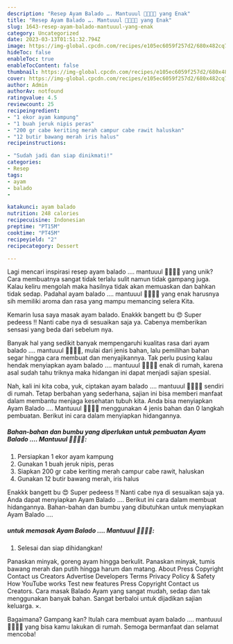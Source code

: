 ```yaml
---
description: "Resep Ayam Balado …. Mantuuul 👍🏻👍🏻 yang Enak"
title: "Resep Ayam Balado …. Mantuuul 👍🏻👍🏻 yang Enak"
slug: 1643-resep-ayam-balado-mantuuul-yang-enak
category: Uncategorized
date: 2023-03-13T01:51:32.794Z
image: https://img-global.cpcdn.com/recipes/e105ec6059f257d2/680x482cq70/ayam-balado-mantuuul-foto-resep-utama.jpg
hideToc: false
enableToc: true
enableTocContent: false
thumbnail: https://img-global.cpcdn.com/recipes/e105ec6059f257d2/680x482cq70/ayam-balado-mantuuul-foto-resep-utama.jpg
cover: https://img-global.cpcdn.com/recipes/e105ec6059f257d2/680x482cq70/ayam-balado-mantuuul-foto-resep-utama.jpg
author: Admin
authorAv: notfound
ratingvalue: 4.5
reviewcount: 25
recipeingredient:
- "1 ekor ayam kampung"
- "1 buah jeruk nipis peras"
- "200 gr cabe keriting merah campur cabe rawit haluskan"
- "12 butir bawang merah iris halus"
recipeinstructions:

- "Sudah jadi dan siap dinikmati!"
categories:
- Resep
tags:
- ayam
- balado
- 

katakunci: ayam balado  
nutrition: 248 calories
recipecuisine: Indonesian
preptime: "PT15M"
cooktime: "PT45M"
recipeyield: "2"
recipecategory: Dessert

---
```





Lagi mencari inspirasi resep ayam balado …. mantuuul 👍🏻👍🏻 yang unik? Cara membuatnya sangat tidak terlalu sulit namun tidak gampang juga. Kalau keliru mengolah maka hasilnya tidak akan memuaskan dan bahkan tidak sedap. Padahal ayam balado …. mantuuul 👍🏻👍🏻 yang enak harusnya sih memiliki aroma dan rasa yang mampu memancing selera Kita.





Kemarin lusa saya masak ayam balado. Enakkk bangett bu 😍 Super pedeess ‼️ Nanti cabe nya di sesuaikan saja ya. Cabenya memberikan sensasi yang beda dari sebelum nya.

Banyak hal yang sedikit banyak mempengaruhi kualitas rasa dari ayam balado …. mantuuul 👍🏻👍🏻, mulai dari jenis bahan, lalu pemilihan bahan segar hingga cara membuat dan menyajikannya. Tak perlu pusing kalau hendak menyiapkan ayam balado …. mantuuul 👍🏻👍🏻 enak di rumah, karena asal sudah tahu triknya maka hidangan ini dapat menjadi sajian spesial.






Nah, kali ini kita coba, yuk, ciptakan ayam balado …. mantuuul 👍🏻👍🏻 sendiri di rumah. Tetap berbahan yang sederhana, sajian ini bisa memberi manfaat dalam membantu menjaga kesehatan tubuh kita. Anda bisa menyiapkan Ayam Balado …. Mantuuul 👍🏻👍🏻 menggunakan 4 jenis bahan dan 0 langkah pembuatan. Berikut ini cara dalam menyiapkan hidangannya.

<!--inarticleads1-->

##### Bahan-bahan dan bumbu yang diperlukan untuk pembuatan Ayam Balado …. Mantuuul 👍🏻👍🏻:

1. Persiapkan 1 ekor ayam kampung
1. Gunakan 1 buah jeruk nipis, peras
1. Siapkan 200 gr cabe keriting merah campur cabe rawit, haluskan
1. Gunakan 12 butir bawang merah, iris halus


Enakkk bangett bu 😍 Super pedeess ‼️ Nanti cabe nya di sesuaikan saja ya. Anda dapat menyiapkan Ayam Balado …. Berikut ini cara dalam membuat hidangannya. Bahan-bahan dan bumbu yang dibutuhkan untuk menyiapkan Ayam Balado …. 

<!--inarticleads2-->

#####  untuk memasak Ayam Balado …. Mantuuul 👍🏻👍🏻:


1. Selesai dan siap dihidangkan!

Panaskan minyak, goreng ayam hingga berkulit. Panaskan minyak, tumis bawang merah dan putih hingga harum dan matang. About Press Copyright Contact us Creators Advertise Developers Terms Privacy Policy &amp; Safety How YouTube works Test new features Press Copyright Contact us Creators. Cara masak Balado Ayam yang sangat mudah, sedap dan tak menggunakan banyak bahan. Sangat berbaloi untuk dijadikan sajian keluarga. ×. 

Bagaimana? Gampang kan? Itulah cara membuat ayam balado …. mantuuul 👍🏻👍🏻 yang bisa kamu lakukan di rumah. Semoga bermanfaat dan selamat mencoba!
